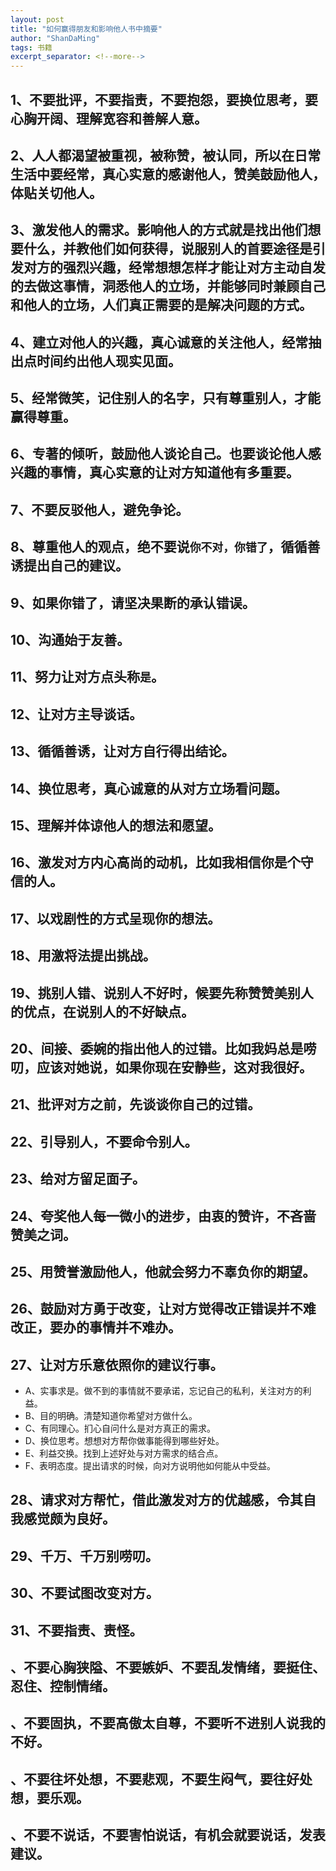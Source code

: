 ```yaml
---
layout: post
title: "如何赢得朋友和影响他人书中摘要"
author: "ShanDaMing"
tags: 书籍
excerpt_separator: <!--more-->
---
```


## 1、不要批评，不要指责，不要抱怨，要换位思考，要心胸开阔、理解宽容和善解人意。<!--more-->

## 2、人人都渴望被重视，被称赞，被认同，所以在日常生活中要经常，真心实意的感谢他人，赞美鼓励他人，体贴关切他人。

## 3、激发他人的需求。影响他人的方式就是找出他们想要什么，并教他们如何获得，说服别人的首要途径是引发对方的强烈兴趣，经常想想怎样才能让对方主动自发的去做这事情，洞悉他人的立场，并能够同时兼顾自己和他人的立场，人们真正需要的是解决问题的方式。

## 4、建立对他人的兴趣，真心诚意的关注他人，经常抽出点时间约出他人现实见面。

## 5、经常微笑，记住别人的名字，只有尊重别人，才能赢得尊重。

## 6、专著的倾听，鼓励他人谈论自己。也要谈论他人感兴趣的事情，真心实意的让对方知道他有多重要。

## 7、不要反驳他人，避免争论。

## 8、尊重他人的观点，绝不要说`你不对，你错了`，循循善诱提出自己的建议。

## 9、如果你错了，请坚决果断的承认错误。

## 10、沟通始于友善。

## 11、努力让对方点头称`是`。

## 12、让对方主导谈话。

## 13、循循善诱，让对方自行得出结论。

## 14、换位思考，真心诚意的从对方立场看问题。

## 15、理解并体谅他人的想法和愿望。

## 16、激发对方内心高尚的动机，比如我相信你是个守信的人。

## 17、以戏剧性的方式呈现你的想法。

## 18、用激将法提出挑战。

## 19、挑别人错、说别人不好时，候要先称赞赞美别人的优点，在说别人的不好缺点。

## 20、间接、委婉的指出他人的过错。比如我妈总是唠叨，应该对她说，如果你现在安静些，这对我很好。

## 21、批评对方之前，先谈谈你自己的过错。

## 22、引导别人，不要命令别人。

## 23、给对方留足面子。

## 24、夸奖他人每一微小的进步，由衷的赞许，不吝啬赞美之词。

## 25、用赞誉激励他人，他就会努力不辜负你的期望。

## 26、鼓励对方勇于改变，让对方觉得改正错误并不难改正，要办的事情并不难办。

## 27、让对方乐意依照你的建议行事。
* A、实事求是。做不到的事情就不要承诺，忘记自己的私利，关注对方的利益。
* B、目的明确。清楚知道你希望对方做什么。
* C、有同理心。扪心自问什么是对方真正的需求。
* D、换位思考。想想对方帮你做事能得到哪些好处。
* E、利益交换。找到上述好处与对方需求的结合点。
* F、表明态度。提出请求的时候，向对方说明他如何能从中受益。

## 28、请求对方帮忙，借此激发对方的优越感，令其自我感觉颇为良好。

## 29、千万、千万别唠叨。

## 30、不要试图改变对方。

## 31、不要指责、责怪。

## 、不要心胸狭隘、不要嫉妒、不要乱发情绪，要挺住、忍住、控制情绪。

## 、不要固执，不要高傲太自尊，不要听不进别人说我的不好。

## 、不要往坏处想，不要悲观，不要生闷气，要往好处想，要乐观。

## 、不要不说话，不要害怕说话，有机会就要说话，发表建议。

